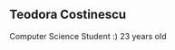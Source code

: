 ## Teodora Costinescu

Computer Science Student :)
23 years old

[Linkedin]: (https://www.linkedin.com/in/teodora-costinescu/)
[Facebook]: (https://www.facebook.com/teodora.costinescu/)
[Mail]: (teodora.costinescu@gmail.com)
